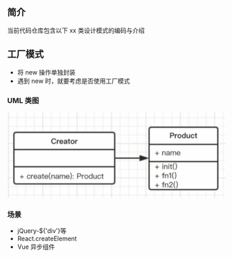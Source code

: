 ## 简介

当前代码仓库包含以下 xx 类设计模式的编码与介绍

## 工厂模式

- 将 new 操作单独封装
- 遇到 new 时，就要考虑是否使用工厂模式

### UML 类图

![Alt text](/public/images/factory.png)

### 场景

- jQuery-${'div'}等
- React.createElement
- Vue 异步组件
